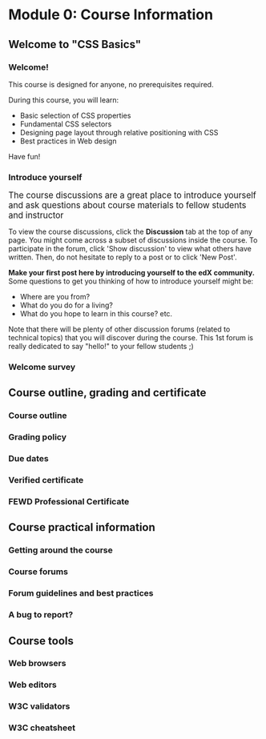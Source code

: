 # Module 0: Course Information


## Welcome to "CSS Basics"

### Welcome!

This course is designed for anyone, no prerequisites required.

During this course, you will learn:
+ Basic selection of CSS properties
+ Fundamental CSS selectors
+ Designing page layout through relative positioning with CSS
+ Best practices in Web design

Have fun!


### Introduce yourself

<div style="font-size: 1.2em">The course discussions are a great place to introduce yourself and ask questions about course materials to fellow students and instructor</div>

To view the course discussions, click the __Discussion__ tab at the top of any page. You might come across a subset of discussions inside the course. To participate in the forum, click 'Show discussion' to view what others have written. Then, do not hesitate to reply to a post or to click 'New Post'.

__Make your first post here by introducing yourself to the edX community.__ Some questions to get you thinking of how to introduce yourself might be:

+ Where are you from?
+ What do you do for a living?
+ What do you hope to learn in this course? etc.

Note that there will be plenty of other discussion forums (related to technical topics) that you will discover during the course. This 1st forum is really dedicated to say "hello!" to your fellow students ;)


### Welcome survey




## Course outline, grading and certificate

### Course outline




### Grading policy




### Due dates




### Verified certificate




### FEWD Professional Certificate




## Course practical information

### Getting around the course




### Course forums




### Forum guidelines and best practices




### A bug to report?




## Course tools

### Web browsers




### Web editors




### W3C validators




### W3C cheatsheet




